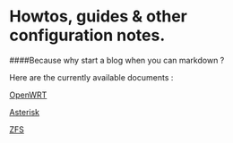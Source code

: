 # Howtos, guides & other configuration notes.

####Because why start a blog when you can markdown ?

Here are the currently available documents :


[OpenWRT](./OpenWRT/)

[Asterisk](./Asterisk/)

[ZFS](./ZFS/)

